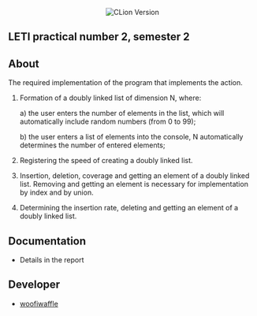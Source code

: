 <p align = "center">
  <img src = "https://img.shields.io/badge/Engine-CLion%202022.2.3-green" alt = "CLion Version">
</p>

## LETI practical number 2, semester 2

## About
The required implementation of the program that implements the action.

1. Formation of a doubly linked list of dimension N, where:

   a) the user enters the number of elements in the list, which will automatically include random numbers (from 0 to 99);

   b) the user enters a list of elements into the console, N automatically determines the number of entered elements;

2. Registering the speed of creating a doubly linked list.

3. Insertion, deletion, coverage and getting an element of a doubly linked list. Removing and getting an element is necessary for implementation by index and by union.

4. Determining the insertion rate, deleting and getting an element of a doubly linked list.

## Documentation

*  Details in the report

## Developer

*  [woofiwaffle](https://github.com/woofiwaffle)
